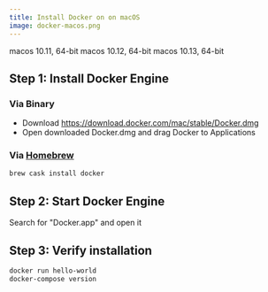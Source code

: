 ```yaml
---
title: Install Docker on on macOS
image: docker-macos.png
---
```


<span class="w3-tag w3-green">macos 10.11, 64-bit</span>
<span class="w3-tag w3-green">macos 10.12, 64-bit</span>
<span class="w3-tag w3-green">macos 10.13, 64-bit</span>

## Step 1: Install Docker Engine

### Via Binary

- Download https://download.docker.com/mac/stable/Docker.dmg
- Open downloaded Docker.dmg and drag Docker to Applications

### Via [Homebrew](https://brew.sh)

```sh
brew cask install docker
```

## Step 2: Start Docker Engine

Search for "Docker.app" and open it

## Step 3: Verify installation

```sh
docker run hello-world
docker-compose version
```